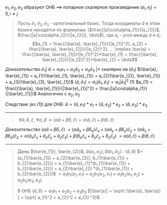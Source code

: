 $e_{1}, e_{2}, e_{3}$ образуют ОНБ $\implies$ попарное скалярное произведение $(e_{i}, e_{j}) = 0, i \neq j$

> Пусть $\bar{e}_{1}, \bar{e}_{2}, \bar{e}_{3}$ - ортогональный базис. Тогда координаты $\bar{a}$ в этом базисе находятся по формулам: ($\frac{|a|\cos\alpha_{1}}{|e_{1}|}$, $\frac{|a|\cos\alpha_{2}}{|e_{2}|}, \dots$), где $\alpha_{i}$ - угол между $\bar{a}$ и $\bar{e}_{i}$. 
$$a_{1} = \frac{(\bar{a}, \bar{e}_{1})}{|e_{1}|^2}, a_{2} = \frac{(\bar{a}, \bar{e}_{2})}{|e_{2}|^2}, ... \implies \bar{a} = \frac{(\bar{a}, \bar{e}_{1})}{|e_{1}|^2}*\bar{e}_{1} + \frac{(\bar{a}, \bar{e}_{2})}{|e_{2}|^2}*\bar{e}_{2} +  \dots$$ 

*Доказательство*
$\bar{e}_{1} |$ $\bar{a} = \alpha_{1}e_{1} + \alpha_{2}\bar{e}_{2}  + \alpha_{3}\bar{e}_{3}$ $| *$ скалярно на $(\bar{e}_{1})$
$(\bar{a}, \bar{e}_{1}) = a_{1}(\bar{e}_{1}, \bar{e}_{1}) + a_{2}(\bar{e_{2}}, \bar{e}_{1}) + a_{3}(\bar{e}_{3}, \bar{e}_{1})$
$(\bar{a}, \bar{e}_{1}) = a_{1}(\bar{e}_{1}, \bar{e}_{1}) = a_{1}|\bar{e}_{1}|^2$ (1)
$a_{1} = \frac{(\bar{a}, \bar{e}_{1})}{|\bar{e}_{1}|^2} = \frac{|a|\cos\alpha_{1}}{|\bar{e}_{1}|}$
Аналогично с $a_{2}, a_{3}$

*Следствие (из (1)) для ОНБ:* $\bar{a} = (\bar{a}, e_{1})*e_{1} + (\bar{a}, e_{2})*e_{2} + (\bar{a}, e_{3})*e_{3}$

___

> $\ \forall \bar{a}, \bar{b}, \bar{c}, \ \forall \alpha, \beta \to (\alpha \bar{a} + \beta \bar{b}, \bar{c}) = \alpha(\bar{a}, \bar{c}) + \beta(\bar{b}, \bar{c})$

*Доказательство* 
$(\alpha \bar{a} + \beta \bar{b}, \bar{c})$
$= (\alpha \bar{a}_{x} + \beta \bar{b}_{x}) \bar{c}_{x} + (\alpha \bar{a}_{y} + \beta \bar{b}_{y})\bar{c}_{y} + (\alpha \bar{a}_{z} + \beta \bar{b}_{z})\bar{c}_{z} = \alpha(\bar{a}_{x}\bar{c}_{x} + \bar{a}_{y}\bar{c}_{y} + \bar{a}_{z}\bar{c}_{z}) + \beta(\bar{b}_{x}\bar{c}_{x} + \bar{b}_{y}\bar{c}_{y} + \bar{b}_{z}\bar{c}_{z})$
$= \alpha(\bar{a}, \bar{c}) + \beta(\bar{b}, \bar{c})$

___

> Даны $\bar{e_{1}}, \bar{e_{2}}$, $\bar{a}(a_{1}, a_{2}), \bar{b}(b_{1}, b_{2})$ $:$
> $(\bar{a}, \bar{b})$ 
> $= (a_{1}\bar{e_{1}} + a_{2}\bar{e_{2}}, b_{1}\bar{e_{1}} + b_{2}\bar{e_{2}}) = a_{1}\bar{e}_{1}*(b_{1}\bar{e_{1}} + b_{2}\bar{e_{2}}) + a_{2}\bar{e}_{2} *(b_{1}\bar{e_{1}} + b_{2}\bar{e_{2}})$
> $=  a_{1}b_{1}(e_{1}, e_{1}) + a_{2}b_{1}(e_{2}, e_{1}) + a_{1}b_{2}(e_{1}, e_{2}) + a_{2}b_{2}(e_{2}, e_{2})$
> 
> В ОНБ $(\bar{a}, \bar{b}) = a_{1}b_{1} + a_{2}b_{2} + a_{3}b_{3}$
> $|\bar{a}| = \sqrt{ (\bar{a}, \bar{a}) } = \sqrt{ a_{1}^2 + a_{2}^2 + a_{3} ^2}$